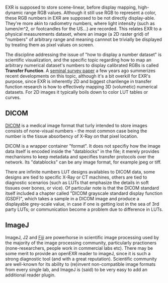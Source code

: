 EXR is supposed to store scene-linear, before display mapping, high-dynamic range RGB values. 
Although it still use RGB to represent a color, these RGB numbers in EXR are supposed to be not directly display-able.
They're more akin to radiometry numbers, where light intensity (such as lumen/m^2, or footcandles for the US...) are recorded.
This relates EXR to a physical measurements dataset, where an image (a 2D raster grid) of "numbers" of arbitrary range and meaning cannnot be trivially be displayed by treating them as pixel values on screen.

The discipline addressing the issue of "how to display a number dataset" is scientific visualization, and the specific topic regarding how to map an arbitrary numerical dataset's numbers to display calibrated RGBs is called **Transfer Function**.
A [seminal survey paper](../resources/starTransferFunction.pdf) a few years ago summerizes recent developments on this topic, although it's a bit overkill for EXR's purpose, since EXR is inherently 2D and biggest chanllenge in transfer function research is how to effectively mapping 3D (volumetic) numerical datasets.
For 2D images it typically boils down to color LUT tables or curves. 

## DICOM

[DICOM](https://en.wikipedia.org/wiki/DICOM) is a medical image format that turly intended to store images consists of none-visual numbers - the most common case being the number is the tissue absorbency of X-Ray on that pixel location.

DICOM is a wrapper container "format".
It does not specifiy how the image data itself is encoded inside the "datablocks" in the file; it merely provides mechanisms to keep metadata and specifies transfer protocols over the network.
Its "datablocks" can be any image format, for example jpeg or tiff.

There are infinite numbers LUT designs availables to DICOM data, some designs are tied to specific X-Ray or CT machines, others are tied to diagnostic scenarios (such as LUTs that emphasize the details in soft tissues over bones, or vice).
Of particular note is that the DICOM standard itself included a chapter called "DICOM grayscale standard display function (GSDF)", which takes a sample in a DICOM image and produce a displayable grey-scale value, in case if one is getting lost in the sea of 3rd party LUTs; or communication become a problem due to difference in LUTs.

## ImageJ

ImageJ, J2 and [Fiji](https://fiji.sc/) are powerhorse in scientific image processing used by the majority of the image processing community, particularly practioners (none-researchers, people work in commercial labs etc). 
There may be some merit to provide an openEXR reader to imageJ, since it is such a strong diagnostic tool (and with a great reputation).
Scientific community are well-known for its ability to (re)invent non-compatible image formats from every single lab, and ImageJ is (said) to be very easy to add an additional reader plugin.
